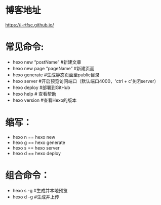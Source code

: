 # 博客地址
https://i-rtfsc.github.io/


# 常见命令:
- hexo new “postName” #新建文章
- hexo new page “pageName” #新建页面
- hexo generate #生成静态页面至public目录
- hexo server #开启预览访问端口（默认端口4000，'ctrl + c’关闭server）
- hexo deploy #部署到GitHub
- hexo help # 查看帮助
- hexo version #查看Hexo的版本

# 缩写：
- hexo n == hexo new
- hexo g == hexo generate
- hexo s == hexo server
- hexo d == hexo deploy

# 组合命令：
- hexo s -g #生成并本地预览
- hexo d -g #生成并上传